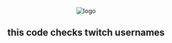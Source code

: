 <head>
<link rel="stylesheet" href="https://heroin.gg/css/colors.css">
</head>
<div align="center">
        <img alt="logo" src="https://0ho.la/RK25hk7eXYvV.png">
</div>
<h2 align="center" class="text" tabindex="-1" dir="auto">this code checks twitch usernames</h2>
